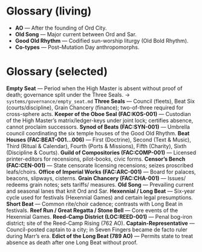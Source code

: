 # Glossary (living)
- **AO** — After the founding of Ord City.
- **Old Song** — Major current between Ord and Sar.
- **Good Old Rhythm** — Codified sun-worship liturgy (Old Bold Rhythm).
- **Co-types** — Post–Mutation Day anthropomorphs.

# Glossary (selected)
**Empty Seat** — Period when the High Master is absent without proof of death; governance split under the Three Seals. → `systems/governance/empty_seat.md`
**Three Seals** — Council (fleets), Beat Six (courts/discipline), Grain Chancery (finance); two-of-three required for cross-sphere acts.
**Keeper of the Oboe Seal (FAC:KOS-001)** — Custodian of the High Master’s matrix/ledger-keys under joint lock; certifies absence, cannot proclaim successors.
**Synod of Beats (FAC:SYN-001)** — Umbrella council coordinating the six temple houses of the Good Old Rhythm.
**Beat Houses (FAC:BEAT-001…006)** — First (Doctrine), Second (Text & Music), Third (Ritual & Calendar), Fourth (Ports & Missions), Fifth (Charity), Sixth (Discipline & Courts).
**Guild of Compositories (FAC:COMP-001)** — Licensed printer-editors for recensions, pilot-books, civic forms.
**Censor’s Bench (FAC:CEN-001)** — State censorate licensing recensions; seizes proscribed leafs/choirs.
**Office of Imperial Works (FAC:ARC-001)** — Board for palaces, beacons, slipways, cisterns.
**Grain Chancery (FAC:CHA-001)** — Issues/ redeems grain notes; sets tariffs/ measures.
**Old Song** — Prevailing current and seasonal lanes that knit Ord and Sar.
**Hexennial / Long Beat** — Six-year cycle used for festivals (Hexennial Games) and certain legal presumptions.
**Short Beat** — Common rite/choir cadence; contrasts with Long Beat in festivals.
**Reef Run / Great Regatta / Stone Bell** — Core events of the Hexennial Games.
**Reed-Camp District (LOC:REED-001)** — Penal bog-iron district; site of the Reed-Camp Rising (762 AO).
**Captain-Representative** — Council-posted captain to a city; in Seven Fingers became de facto ruler during Marr’s era.
**Edict of the Long Beat (789 AO)** — Permits state to treat absence as death after one Long Beat without proof.
